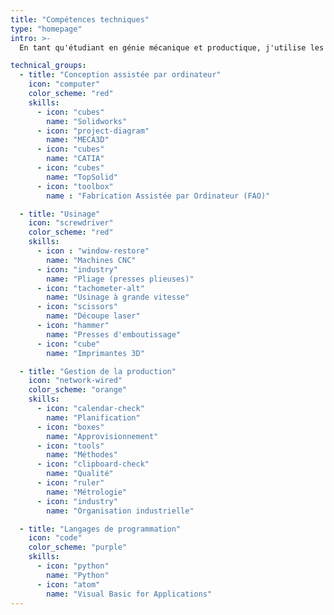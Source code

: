 ```yaml
---
title: "Compétences techniques"
type: "homepage"
intro: >-
  En tant qu'étudiant en génie mécanique et productique, j'utilise les outils et techniques qui façonnent l'industrie d'aujourd'hui et de demain.

technical_groups:
  - title: "Conception assistée par ordinateur"
    icon: "computer"
    color_scheme: "red"
    skills:
      - icon: "cubes"
        name: "Solidworks"
      - icon: "project-diagram"    
        name: "MECA3D"
      - icon: "cubes"
        name: "CATIA"
      - icon: "cubes"
        name: "TopSolid"
      - icon: "toolbox"
        name : "Fabrication Assistée par Ordinateur (FAO)"

  - title: "Usinage"
    icon: "screwdriver"
    color_scheme: "red"
    skills:
      - icon : "window-restore"
        name: "Machines CNC"
      - icon: "industry"
        name: "Pliage (presses plieuses)"
      - icon: "tachometer-alt"
        name: "Usinage à grande vitesse"
      - icon: "scissors"
        name: "Découpe laser"
      - icon: "hammer"
        name: "Presses d'emboutissage"
      - icon: "cube"
        name: "Imprimantes 3D"

  - title: "Gestion de la production"
    icon: "network-wired"
    color_scheme: "orange"
    skills:
      - icon: "calendar-check"
        name: "Planification"
      - icon: "boxes"
        name: "Approvisionnement"
      - icon: "tools"
        name: "Méthodes"
      - icon: "clipboard-check"
        name: "Qualité"
      - icon: "ruler"
        name: "Métrologie"
      - icon: "industry"
        name: "Organisation industrielle"

  - title: "Langages de programmation"
    icon: "code"
    color_scheme: "purple"
    skills:
      - icon: "python"
        name: "Python"
      - icon: "atom"
        name: "Visual Basic for Applications"
--- 
```

